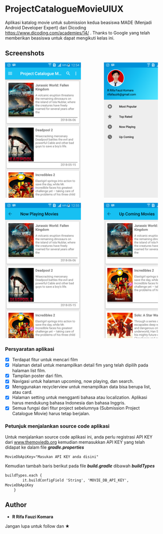 # ProjectCatalogueMovieUIUX
Aplikasi katalog movie untuk submission kedua beasiswa MADE (Menjadi Android Developer Expert) dari Dicoding https://www.dicoding.com/academies/14/ . Thanks to Google yang telah memberikan beasiswa
untuk dapat mengikuti kelas ini.

## Screenshots

<pre>
<img src="Screenshot/Screenshot_2018-06-22-12-54-22.png" width="250" height="444">         <img src="Screenshot/Screenshot_2018-06-22-12-54-30.png" width="250" height="444">         <img src="Screenshot/Screenshot_2018-06-22-12-54-41.png" width="250" height="444">         <img src="Screenshot/Screenshot_2018-06-22-12-54-57.png" width="250" height="444">         <img src="Screenshot/Screenshot_2018-06-22-12-55-10.png" width="250" height="444">         <img src="Screenshot/Screenshot_2018-06-22-12-55-20.png" width="250" height="444">
</pre>

<pre>
<img src="Screenshot/Screenshot_2018-06-22-12-55-34.png" width="250" height="444">         <img src="Screenshot/Screenshot_2018-06-22-12-55-43.png" width="250" height="444">         <img src="Screenshot/Screenshot_2018-06-22-12-58-15.png" width="250" height="444">         <img src="Screenshot/Screenshot_2018-06-22-12-58-35.png" width="250" height="444">         <img src="Screenshot/Screenshot_2018-06-22-12-58-38.png" width="250" height="444">
</pre>

### Persyaratan aplikasi

* [x] Terdapat fitur untuk mencari film
* [x] Halaman detail untuk menampilkan detail fim yang telah dipilih pada halaman list film.
* [x] Tampilan poster dari film.
* [x] Navigasi untuk halaman upcoming, now playing, dan search.
* [x] Menggunakan recyclerview untuk menampilkan data bisa berupa list, atau card.
* [x] Halaman setting untuk mengganti bahasa atau localization. Aplikasi harus mendukung bahasa Indonesia dan bahasa Inggris.
* [x] Semua fungsi dari fitur project sebelumnya (Submission Project Catalogue Movie) harus tetap berjalan.

### Petunjuk menjalankan source code aplikasi

Untuk menjalankan source code aplikasi ini, anda perlu registrasi API KEY dari www.themoviedb.org
kemudian memasukkan API KEY yang telah didapat ke dalam file ***gradle.properties***

```
MovieDbApiKey="Masukan API KEY anda disini"
```

Kemudian tambah baris berikut pada file ***build.gradle*** dibawah ***buildTypes***

```
buildTypes.each {
        it.buildConfigField 'String', 'MOVIE_DB_API_KEY', MovieDbApiKey
    }
```

## Author

* **R Rifa Fauzi Komara**

Jangan lupa untuk follow dan ★
